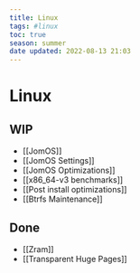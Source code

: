```yaml
---
title: Linux
tags: #linux
toc: true
season: summer
date updated: 2022-08-13 21:03
---
```


# Linux

## WIP

- [[JomOS]]
- [[JomOS Settings]]
- [[JomOS Optimizations]]
- [[x86_64-v3 benchmarks]]
- [[Post install optimizations]]
- [[Btrfs Maintenance]]
## Done

- [[Zram]]
- [[Transparent Huge Pages]]